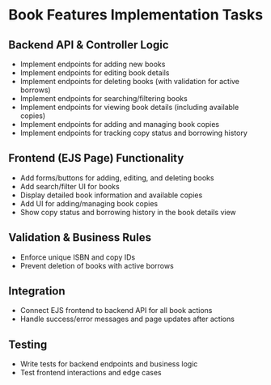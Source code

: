 # Book Features Implementation Tasks

## Backend API & Controller Logic
- Implement endpoints for adding new books
- Implement endpoints for editing book details
- Implement endpoints for deleting books (with validation for active borrows)
- Implement endpoints for searching/filtering books
- Implement endpoints for viewing book details (including available copies)
- Implement endpoints for adding and managing book copies
- Implement endpoints for tracking copy status and borrowing history

## Frontend (EJS Page) Functionality
- Add forms/buttons for adding, editing, and deleting books
- Add search/filter UI for books
- Display detailed book information and available copies
- Add UI for adding/managing book copies
- Show copy status and borrowing history in the book details view

## Validation & Business Rules
- Enforce unique ISBN and copy IDs
- Prevent deletion of books with active borrows

## Integration
- Connect EJS frontend to backend API for all book actions
- Handle success/error messages and page updates after actions

## Testing
- Write tests for backend endpoints and business logic
- Test frontend interactions and edge cases
